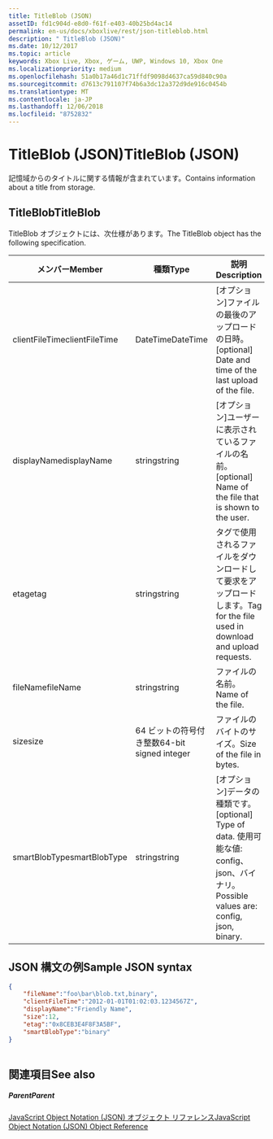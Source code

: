 ```yaml
---
title: TitleBlob (JSON)
assetID: fd1c904d-e8d0-f61f-e403-40b25bd4ac14
permalink: en-us/docs/xboxlive/rest/json-titleblob.html
description: " TitleBlob (JSON)"
ms.date: 10/12/2017
ms.topic: article
keywords: Xbox Live, Xbox, ゲーム, UWP, Windows 10, Xbox One
ms.localizationpriority: medium
ms.openlocfilehash: 51a0b17a46d1c71ffdf9098d4637ca59d840c90a
ms.sourcegitcommit: d7613c791107f74b6a3dc12a372d9de916c0454b
ms.translationtype: MT
ms.contentlocale: ja-JP
ms.lasthandoff: 12/06/2018
ms.locfileid: "8752832"
---
```

# <a name="titleblob-json"></a><span data-ttu-id="49d9d-104">TitleBlob (JSON)</span><span class="sxs-lookup"><span data-stu-id="49d9d-104">TitleBlob (JSON)</span></span>
<span data-ttu-id="49d9d-105">記憶域からのタイトルに関する情報が含まれています。</span><span class="sxs-lookup"><span data-stu-id="49d9d-105">Contains information about a title from storage.</span></span> 
<a id="ID4EP"></a>

 
## <a name="titleblob"></a><span data-ttu-id="49d9d-106">TitleBlob</span><span class="sxs-lookup"><span data-stu-id="49d9d-106">TitleBlob</span></span>
 
<span data-ttu-id="49d9d-107">TitleBlob オブジェクトには、次仕様があります。</span><span class="sxs-lookup"><span data-stu-id="49d9d-107">The TitleBlob object has the following specification.</span></span>
 
| <span data-ttu-id="49d9d-108">メンバー</span><span class="sxs-lookup"><span data-stu-id="49d9d-108">Member</span></span>| <span data-ttu-id="49d9d-109">種類</span><span class="sxs-lookup"><span data-stu-id="49d9d-109">Type</span></span>| <span data-ttu-id="49d9d-110">説明</span><span class="sxs-lookup"><span data-stu-id="49d9d-110">Description</span></span>| 
| --- | --- | --- | 
| <span data-ttu-id="49d9d-111">clientFileTime</span><span class="sxs-lookup"><span data-stu-id="49d9d-111">clientFileTime</span></span>| <span data-ttu-id="49d9d-112">DateTime</span><span class="sxs-lookup"><span data-stu-id="49d9d-112">DateTime</span></span>| <span data-ttu-id="49d9d-113">[オプション]ファイルの最後のアップロードの日時。</span><span class="sxs-lookup"><span data-stu-id="49d9d-113">[optional] Date and time of the last upload of the file.</span></span>| 
| <span data-ttu-id="49d9d-114">displayName</span><span class="sxs-lookup"><span data-stu-id="49d9d-114">displayName</span></span>| <span data-ttu-id="49d9d-115">string</span><span class="sxs-lookup"><span data-stu-id="49d9d-115">string</span></span>| <span data-ttu-id="49d9d-116">[オプション]ユーザーに表示されているファイルの名前。</span><span class="sxs-lookup"><span data-stu-id="49d9d-116">[optional] Name of the file that is shown to the user.</span></span>| 
| <span data-ttu-id="49d9d-117">etag</span><span class="sxs-lookup"><span data-stu-id="49d9d-117">etag</span></span>| <span data-ttu-id="49d9d-118">string</span><span class="sxs-lookup"><span data-stu-id="49d9d-118">string</span></span>| <span data-ttu-id="49d9d-119">タグで使用されるファイルをダウンロードして要求をアップロードします。</span><span class="sxs-lookup"><span data-stu-id="49d9d-119">Tag for the file used in download and upload requests.</span></span>| 
| <span data-ttu-id="49d9d-120">fileName</span><span class="sxs-lookup"><span data-stu-id="49d9d-120">fileName</span></span>| <span data-ttu-id="49d9d-121">string</span><span class="sxs-lookup"><span data-stu-id="49d9d-121">string</span></span>| <span data-ttu-id="49d9d-122">ファイルの名前。</span><span class="sxs-lookup"><span data-stu-id="49d9d-122">Name of the file.</span></span>| 
| <span data-ttu-id="49d9d-123">size</span><span class="sxs-lookup"><span data-stu-id="49d9d-123">size</span></span>| <span data-ttu-id="49d9d-124">64 ビットの符号付き整数</span><span class="sxs-lookup"><span data-stu-id="49d9d-124">64-bit signed integer</span></span>| <span data-ttu-id="49d9d-125">ファイルのバイトのサイズ。</span><span class="sxs-lookup"><span data-stu-id="49d9d-125">Size of the file in bytes.</span></span>| 
| <span data-ttu-id="49d9d-126">smartBlobType</span><span class="sxs-lookup"><span data-stu-id="49d9d-126">smartBlobType</span></span>| <span data-ttu-id="49d9d-127">string</span><span class="sxs-lookup"><span data-stu-id="49d9d-127">string</span></span>| <span data-ttu-id="49d9d-128">[オプション]データの種類です。</span><span class="sxs-lookup"><span data-stu-id="49d9d-128">[optional] Type of data.</span></span> <span data-ttu-id="49d9d-129">使用可能な値: config、json、バイナリ。</span><span class="sxs-lookup"><span data-stu-id="49d9d-129">Possible values are: config, json, binary.</span></span>| 
  
<a id="ID4E6C"></a>

 
## <a name="sample-json-syntax"></a><span data-ttu-id="49d9d-130">JSON 構文の例</span><span class="sxs-lookup"><span data-stu-id="49d9d-130">Sample JSON syntax</span></span>
 

```json
{
    "fileName":"foo\bar\blob.txt,binary",
    "clientFileTime":"2012-01-01T01:02:03.1234567Z",
    "displayName":"Friendly Name",
    "size":12,
    "etag":"0x8CEB3E4F8F3A5BF",
    "smartBlobType":"binary"
}
      
```

  
<a id="ID4EID"></a>

 
## <a name="see-also"></a><span data-ttu-id="49d9d-131">関連項目</span><span class="sxs-lookup"><span data-stu-id="49d9d-131">See also</span></span>
 
<a id="ID4EKD"></a>

 
##### <a name="parent"></a><span data-ttu-id="49d9d-132">Parent</span><span class="sxs-lookup"><span data-stu-id="49d9d-132">Parent</span></span> 

[<span data-ttu-id="49d9d-133">JavaScript Object Notation (JSON) オブジェクト リファレンス</span><span class="sxs-lookup"><span data-stu-id="49d9d-133">JavaScript Object Notation (JSON) Object Reference</span></span>](atoc-xboxlivews-reference-json.md)

   